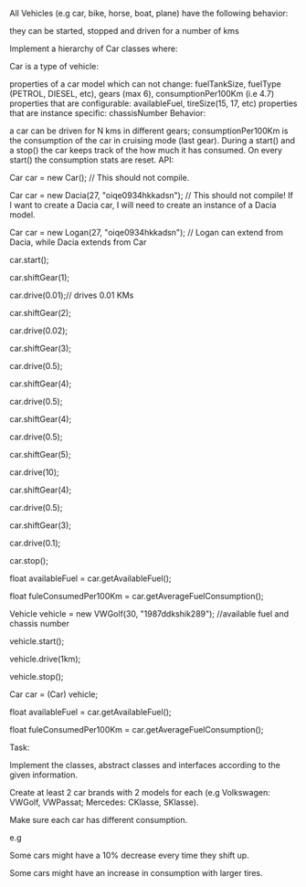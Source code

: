 All Vehicles (e.g car, bike, horse, boat, plane) have the following behavior:

they can be started, stopped and driven for a number of kms
 

Implement a hierarchy of Car classes where:



Car is a type of vehicle:

properties of a car model which can not change: fuelTankSize, fuelType (PETROL, DIESEL, etc), gears (max 6), consumptionPer100Km (i.e 4.7)
properties that are configurable: availableFuel, tireSize(15, 17, etc)
properties that are instance specific: chassisNumber
Behavior: 

a car can be driven for N kms in different gears;
consumptionPer100Km is the consumption of the car in cruising mode (last gear).
During a start() and a stop() the car keeps track of the how much it has consumed.
On every start() the consumption stats are reset.
API:



Car car = new Car(); // This should not compile.

Car car = new Dacia(27, "oiqe0934hkkadsn"); // This should not compile! If I want to create a Dacia car, I will need to create an instance of a Dacia model.

Car car = new Logan(27, "oiqe0934hkkadsn"); // Logan can extend from Dacia, while Dacia extends from Car

car.start();

car.shiftGear(1);

car.drive(0.01);// drives 0.01 KMs

car.shiftGear(2);

car.drive(0.02);

car.shiftGear(3);

car.drive(0.5);

car.shiftGear(4);

car.drive(0.5);

car.shiftGear(4);

car.drive(0.5);

car.shiftGear(5);

car.drive(10);

car.shiftGear(4);

car.drive(0.5);

car.shiftGear(3);

car.drive(0.1);

car.stop();

float availableFuel = car.getAvailableFuel();

float fuleConsumedPer100Km = car.getAverageFuelConsumption();



Vehicle vehicle = new VWGolf(30, "1987ddkshik289"); //available fuel and chassis number

vehicle.start();

vehicle.drive(1km);

vehicle.stop();

Car car = (Car) vehicle;

float availableFuel = car.getAvailableFuel();

float fuleConsumedPer100Km = car.getAverageFuelConsumption();







Task:

Implement the classes, abstract classes and interfaces according to the given information.

Create at least 2 car brands with 2 models for each (e.g Volkswagen: VWGolf, VWPassat; Mercedes: CKlasse, SKlasse).

Make sure each car has different consumption.



e.g 

Some cars might have a 10% decrease every time they shift up. 

Some cars might have an increase in consumption with larger tires.
